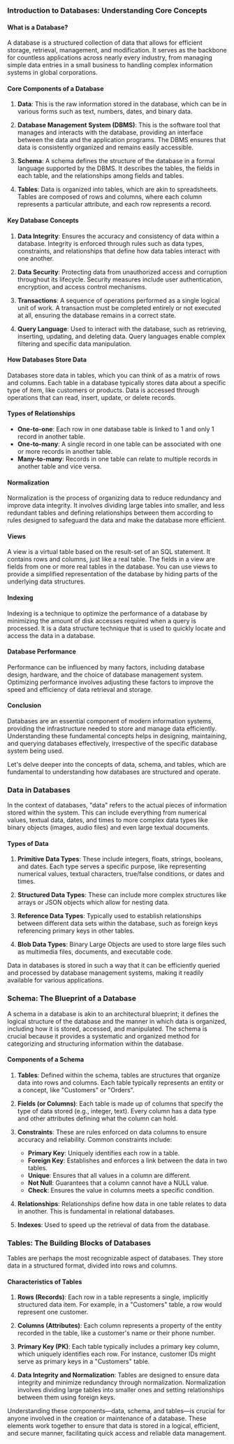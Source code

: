 ### Introduction to Databases: Understanding Core Concepts

#### What is a Database?

A database is a structured collection of data that allows for efficient storage, retrieval, management, and modification. It serves as the backbone for countless applications across nearly every industry, from managing simple data entries in a small business to handling complex information systems in global corporations.

#### Core Components of a Database

1. **Data**: This is the raw information stored in the database, which can be in various forms such as text, numbers, dates, and binary data.
   
2. **Database Management System (DBMS)**: This is the software tool that manages and interacts with the database, providing an interface between the data and the application programs. The DBMS ensures that data is consistently organized and remains easily accessible.

3. **Schema**: A schema defines the structure of the database in a formal language supported by the DBMS. It describes the tables, the fields in each table, and the relationships among fields and tables.

4. **Tables**: Data is organized into tables, which are akin to spreadsheets. Tables are composed of rows and columns, where each column represents a particular attribute, and each row represents a record.

#### Key Database Concepts

1. **Data Integrity**: Ensures the accuracy and consistency of data within a database. Integrity is enforced through rules such as data types, constraints, and relationships that define how data tables interact with one another.

2. **Data Security**: Protecting data from unauthorized access and corruption throughout its lifecycle. Security measures include user authentication, encryption, and access control mechanisms.

3. **Transactions**: A sequence of operations performed as a single logical unit of work. A transaction must be completed entirely or not executed at all, ensuring the database remains in a correct state.

4. **Query Language**: Used to interact with the database, such as retrieving, inserting, updating, and deleting data. Query languages enable complex filtering and specific data manipulation.

#### How Databases Store Data

Databases store data in tables, which you can think of as a matrix of rows and columns. Each table in a database typically stores data about a specific type of item, like customers or products. Data is accessed through operations that can read, insert, update, or delete records.

#### Types of Relationships

- **One-to-one**: Each row in one database table is linked to 1 and only 1 record in another table.
- **One-to-many**: A single record in one table can be associated with one or more records in another table.
- **Many-to-many**: Records in one table can relate to multiple records in another table and vice versa.

#### Normalization

Normalization is the process of organizing data to reduce redundancy and improve data integrity. It involves dividing large tables into smaller, and less redundant tables and defining relationships between them according to rules designed to safeguard the data and make the database more efficient.

#### Views

A view is a virtual table based on the result-set of an SQL statement. It contains rows and columns, just like a real table. The fields in a view are fields from one or more real tables in the database. You can use views to provide a simplified representation of the database by hiding parts of the underlying data structures.

#### Indexing

Indexing is a technique to optimize the performance of a database by minimizing the amount of disk accesses required when a query is processed. It is a data structure technique that is used to quickly locate and access the data in a database.

#### Database Performance

Performance can be influenced by many factors, including database design, hardware, and the choice of database management system. Optimizing performance involves adjusting these factors to improve the speed and efficiency of data retrieval and storage.

#### Conclusion

Databases are an essential component of modern information systems, providing the infrastructure needed to store and manage data efficiently. Understanding these fundamental concepts helps in designing, maintaining, and querying databases effectively, irrespective of the specific database system being used.

Let's delve deeper into the concepts of data, schema, and tables, which are fundamental to understanding how databases are structured and operate.

### Data in Databases

In the context of databases, "data" refers to the actual pieces of information stored within the system. This can include everything from numerical values, textual data, dates, and times to more complex data types like binary objects (images, audio files) and even large textual documents.

#### Types of Data

1. **Primitive Data Types**: These include integers, floats, strings, booleans, and dates. Each type serves a specific purpose, like representing numerical values, textual characters, true/false conditions, or dates and times.

2. **Structured Data Types**: These can include more complex structures like arrays or JSON objects which allow for nesting data.

3. **Reference Data Types**: Typically used to establish relationships between different data sets within the database, such as foreign keys referencing primary keys in other tables.

4. **Blob Data Types**: Binary Large Objects are used to store large files such as multimedia files, documents, and executable code.

Data in databases is stored in such a way that it can be efficiently queried and processed by database management systems, making it readily available for various applications.

### Schema: The Blueprint of a Database

A schema in a database is akin to an architectural blueprint; it defines the logical structure of the database and the manner in which data is organized, including how it is stored, accessed, and manipulated. The schema is crucial because it provides a systematic and organized method for categorizing and structuring information within the database.

#### Components of a Schema

1. **Tables**: Defined within the schema, tables are structures that organize data into rows and columns. Each table typically represents an entity or a concept, like "Customers" or "Orders".

2. **Fields (or Columns)**: Each table is made up of columns that specify the type of data stored (e.g., integer, text). Every column has a data type and other attributes defining what the column can hold.

3. **Constraints**: These are rules enforced on data columns to ensure accuracy and reliability. Common constraints include:
   - **Primary Key**: Uniquely identifies each row in a table.
   - **Foreign Key**: Establishes and enforces a link between the data in two tables.
   - **Unique**: Ensures that all values in a column are different.
   - **Not Null**: Guarantees that a column cannot have a NULL value.
   - **Check**: Ensures the value in columns meets a specific condition.

4. **Relationships**: Relationships define how data in one table relates to data in another. This is fundamental in relational databases.

5. **Indexes**: Used to speed up the retrieval of data from the database.

### Tables: The Building Blocks of Databases

Tables are perhaps the most recognizable aspect of databases. They store data in a structured format, divided into rows and columns.

#### Characteristics of Tables

1. **Rows (Records)**: Each row in a table represents a single, implicitly structured data item. For example, in a "Customers" table, a row would represent one customer.

2. **Columns (Attributes)**: Each column represents a property of the entity recorded in the table, like a customer's name or their phone number.

3. **Primary Key (PK)**: Each table typically includes a primary key column, which uniquely identifies each row. For instance, customer IDs might serve as primary keys in a "Customers" table.

4. **Data Integrity and Normalization**: Tables are designed to ensure data integrity and minimize redundancy through normalization. Normalization involves dividing large tables into smaller ones and setting relationships between them using foreign keys.

Understanding these components—data, schema, and tables—is crucial for anyone involved in the creation or maintenance of a database. These elements work together to ensure that data is stored in a logical, efficient, and secure manner, facilitating quick access and reliable data management.
